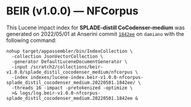 # BEIR (v1.0.0) — NFCorpus

This Lucene impact index for **SPLADE-distill CoCodenser-medium** was generated on 2022/05/01 at Anserini commit [`1842ee`](https://github.com/castorini/anserini/commit/1842eeffcbf4d18698d401b1c5a4b1c868f32fc6) on `damiano` with the following command:

```
nohup target/appassembler/bin/IndexCollection \
  -collection JsonVectorCollection \
  -generator DefaultLuceneDocumentGenerator \
  -input /scratch2/collections/beir-v1.0.0/splade_distil_cocodenser_medium/nfcorpus \
  -index indexes/lucene-index.beir-v1.0.0-nfcorpus-splade_distil_cocodenser_medium.20220501.1842ee/ \
  -threads 16 -impact -pretokenized -optimize \
  >& logs/log.beir-v1.0.0-nfcorpus-splade_distil_cocodenser_medium.20220501.1842ee &
```
